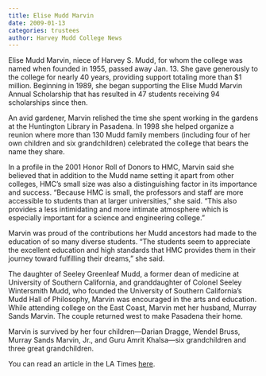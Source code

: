 ```yaml
---
title: Elise Mudd Marvin
date: 2009-01-13
categories: trustees
author: Harvey Mudd College News
---
```

Elise Mudd Marvin, niece of Harvey S. Mudd, for whom the college was named when founded in 1955, passed away Jan. 13. She gave generously to the college for nearly 40 years, providing support totaling more than $1 million. Beginning in 1989, she began supporting the Elise Mudd Marvin Annual Scholarship that has resulted in 47 students receiving 94 scholarships since then.

An avid gardener, Marvin relished the time she spent working in the gardens at the Huntington Library in Pasadena. In 1998 she helped organize a reunion where more than 130 Mudd family members (including four of her own children and six grandchildren) celebrated the college that bears the name they share.

In a profile in the 2001 Honor Roll of Donors to HMC, Marvin said she believed that in addition to the Mudd name setting it apart from other colleges, HMC’s small size was also a distinguishing factor in its importance and success. “Because HMC is small, the professors and staff are more accessible to students than at larger universities,” she said. “This also provides a less intimidating and more intimate atmosphere which is especially important for a science and engineering college.”

Marvin was proud of the contributions her Mudd ancestors had made to the education of so many diverse students. “The students seem to appreciate the excellent education and high standards that HMC provides them in their journey toward fulfilling their dreams,” she said.

The daughter of Seeley Greenleaf Mudd, a former dean of medicine at University of Southern California, and granddaughter of Colonel Seeley Wintersmith Mudd, who founded the University of Southern California’s Mudd Hall of Philosophy, Marvin was encouraged in the arts and education. While attending college on the East Coast, Marvin met her husband, Murray Sands Marvin. The couple returned west to make Pasadena their home.

Marvin is survived by her four children—Darian Dragge, Wendel Bruss, Murray Sands Marvin, Jr., and Guru Amrit Khalsa—six grandchildren and three great grandchildren.

You can read an article in the LA Times [here](https://www.latimes.com/local/obituaries/la-me-elise-mudd-marvin30-2009jan30-story.html).
